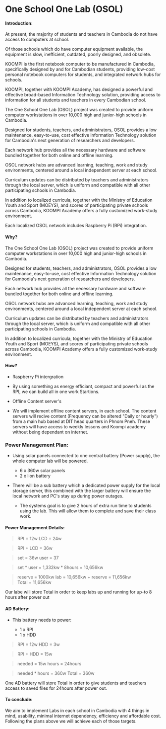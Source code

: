 # One School One Lab (OSOL)

#### Introduction:

<p>At present, the majority of students and teachers in Cambodia do not have access to computers at school. 

Of those schools which do have computer equipment available, the equipment is slow, inefficient, outdated, poorly designed, and obsolete. 

KOOMPI is the first notebook computer to be manufactured in Cambodia, specifically designed by and for Cambodian students, providing low-cost personal notebook computers for students, and integrated network hubs for schools.

KOOMPI, together with KOOMPI Academy, has designed a powerful and effective broad-based Information Technology solution, providing access to information for all students and teachers in every Cambodian school. 

The One School One Lab (OSOL) project was created to provide uniform computer workstations in over 10,000 high and junior-high schools in Cambodia.

Designed for students, teachers, and administrators, OSOL provides a low maintenance, easy-to-use, cost effective Information Technology solution for Cambodia's next generation of researchers and developers.

Each network hub provides all the necessary hardware and software bundled together for both online and offline learning.

OSOL network hubs are advanced learning, teaching, work and study environments, centered around a local independent server at each school.

Curriculum updates can be distributed by teachers and administrators through the local server, which is uniform and compatible with all other participating schools in Cambodia.

In addition to localized curricula, together with the Ministry of Education Youth and Sport (MOEYS), and scores of participating private schools across Cambodia, KOOMPI Academy offers a fully customized work-study environment.

Each localized OSOL network includes Raspberry Pi (RPi) integration.</p>

#### Why?

<p>
The One School One Lab (OSOL) project was created to provide uniform computer workstations in over 10,000 high and junior-high schools in Cambodia.

Designed for students, teachers, and administrators, OSOL provides a low maintenance, easy-to-use, cost effective Information Technology solution for Cambodia's next generation of researchers and developers.

Each network hub provides all the necessary hardware and software bundled together for both online and offline learning.

OSOL network hubs are advanced learning, teaching, work and study environments, centered around a local independent server at each school.

Curriculum updates can be distributed by teachers and administrators through the local server, which is uniform and compatible with all other participating schools in Cambodia.

In addition to localized curricula, together with the Ministry of Education Youth and Sport (MOEYS), and scores of participating private schools across Cambodia, KOOMPI Academy offers a fully customized work-study environment.
</p>

#### How?

* Raspberry Pi intergration

* By using something as energy efficiant, compact and powerful as the RPI, we can build all in one work Startions.

* Offline Content server's

* We will implement offline content servers, in each school. The content servers will recive content (Frequency can be altered "Daily or hourly") from a main hub based at DIT head quarters in Phnom Pneh. These servers will have access to weekly lessons and Koompi academy without being dependant on internet. 	

### Power Management Plan:

* Using solar panels connected to one central battery (Power supply), the whole computer lab will be powered. 

  * 6 x 360w solar panels 
  * 2 x lion battery
  
* There will be a sub battery which a dedicated power supply for the local storage server, this combined with the larger battery will ensure the local network and PC's stay up during power outages.
  * The systems goal is to give 2 hours of extra run time to students using the lab. This will allow them to complete and save their class work.
  
#### Power Management Details:

> RPI = 12w
> LCD = 24w

> RPI + LCD = 36w

> set = 36w
> user = 37

> set * user = 1,332kw * 8hours = 10,656kw

> reserve = 1000kw
> lab = 10,656kw + reserve = 11,656kw  
> Total = 11,656kw

<p>Our labe will store Total in order to keep labs up and running for up-to 8 hours after power out</p>

#### AD Battery:

* This battery needs to power: 

  * 1 x RPI
  * 1 x HDD

> RPI = 12w
> HDD = 3w

> RPI + HDD = 15w

> needed = 15w
> hours = 24hours

> needed * hours = 360w
> Total = 360w

<p>One AD battery will store Total in order to give students and teachers access to saved files for 24hours after power out.</p>

#### To conclude:

<p>We aim to implement Labs in each school in Cambodia with 4 things in mind, usability, minimal internet dependency, efficiency and affordable cost. Following the plans above we will achieve each of those targets.</p>
